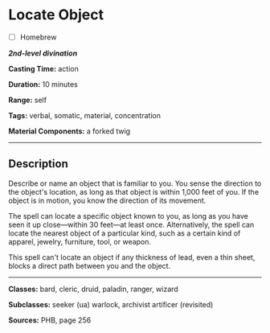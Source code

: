 # Locate Object

- [ ] Homebrew

***2nd-level divination***

**Casting Time:** action

**Duration:** 10 minutes

**Range:** self

**Tags:** verbal, somatic, material, concentration

**Material Components:** a forked twig

---

## Description
Describe or name an object that is familiar to you.
You sense the direction to the object's location, as long as that object is within 1,000 feet of you.
If the object is in motion, you know the direction of its movement.

The spell can locate a specific object known to you, as long as you have seen it up close—within 30 feet—at least once.
Alternatively, the spell can locate the nearest object of a particular kind, such as a certain kind of apparel, jewelry, furniture, tool, or weapon.

This spell can't locate an object if any thickness of lead, even a thin sheet, blocks a direct path between you and the object.

---

**Classes:** bard, cleric, druid, paladin, ranger, wizard

**Subclasses:** seeker (ua) warlock, archivist artificer (revisited)

**Sources:** PHB, page 256

